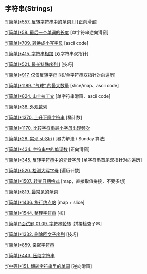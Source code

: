## 字符串(Strings)


[*[简单]*557. 反转字符串中的单词 III](https://leetcode-cn.com/problems/reverse-words-in-a-string-iii/) [正向滑窗]

[*[简单]*58. 最后一个单词的长度](https://leetcode-cn.com/problems/length-of-last-word/) [单字符串逆向滑窗]

[*[简单]*709. 转换成小写字母](https://leetcode-cn.com/problems/to-lower-case/) [ascii code]

[*[简单]*415. 字符串相加](https://leetcode-cn.com/problems/add-strings/) [双字符串双指针]

[*[简单]*521. 最长特殊序列 Ⅰ](https://leetcode-cn.com/problems/longest-uncommon-subsequence-i/) [技巧]

[*[简单]*917. 仅仅反转字母](https://leetcode-cn.com/problems/reverse-only-letters/) [栈/单字符串双指针对向遍历]

[*[简单]*1189. “气球” 的最大数量](https://leetcode-cn.com/problems/maximum-number-of-balloons/) [slice/map、ascii code]

[*[简单]*824. 山羊拉丁文](https://leetcode-cn.com/problems/goat-latin/) [单字符串滑窗、ascii code]

[*[简单]*38. 外观数列](https://leetcode-cn.com/problems/count-and-say/)

[*[简单]*1370. 上升下降字符串](https://leetcode-cn.com/problems/increasing-decreasing-string/) [桶计数]

[*[简单]*1170. 比较字符串最小字母出现频次](https://leetcode-cn.com/problems/compare-strings-by-frequency-of-the-smallest-character/)

[*[简单]*28. 实现 strStr()](https://leetcode-cn.com/problems/implement-strstr/) [暴力解法 / Sunday 算法]

[*[简单]*434. 字符串中的单词数](https://leetcode-cn.com/problems/number-of-segments-in-a-string/) [正向滑窗]

[*[简单]*345. 反转字符串中的元音字母](https://leetcode-cn.com/problems/reverse-vowels-of-a-string/) [单字符串首尾双指针对向遍历]

[*[简单]*520. 检测大写字母](https://leetcode-cn.com/problems/detect-capital/) [遍历计数]

[*[简单]*1507. 转变日期格式](https://leetcode-cn.com/problems/reformat-date/) [map，直接取值拼接，不要多想]

[*[简单]*819. 最常见的单词](https://leetcode-cn.com/problems/most-common-word/)

[*[简单]*1436. 旅行终点站](https://leetcode-cn.com/problems/destination-city/) [map + slice]

[*[简单]*1544. 整理字符串](https://leetcode-cn.com/problems/make-the-string-great/) [栈]

[*[简单]*面试题 01.09. 字符串轮转](https://leetcode-cn.com/problems/string-rotation-lcci/) [拼接检查子串]

[*[简单]*1332. 删除回文子序列](https://leetcode-cn.com/problems/remove-palindromic-subsequences/) [技巧]

[*[简单]*859. 亲密字符串](https://leetcode-cn.com/problems/buddy-strings/)

[*[简单]*443. 压缩字符串](https://leetcode-cn.com/problems/string-compression/)


[*[中等]*151. 翻转字符串里的单词](https://leetcode-cn.com/problems/reverse-words-in-a-string/) [逆向滑窗]